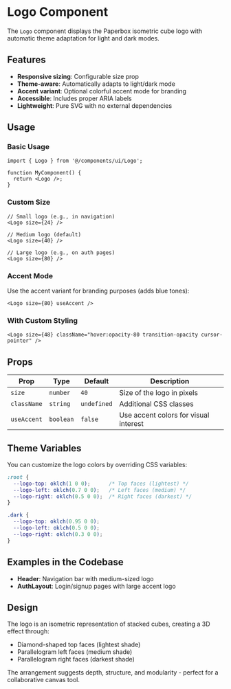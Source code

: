 # Logo Component

The `Logo` component displays the Paperbox isometric cube logo with automatic theme adaptation for light and dark modes.

## Features

- **Responsive sizing**: Configurable size prop
- **Theme-aware**: Automatically adapts to light/dark mode
- **Accent variant**: Optional colorful accent mode for branding
- **Accessible**: Includes proper ARIA labels
- **Lightweight**: Pure SVG with no external dependencies

## Usage

### Basic Usage

```tsx
import { Logo } from '@/components/ui/Logo';

function MyComponent() {
  return <Logo />;
}
```

### Custom Size

```tsx
// Small logo (e.g., in navigation)
<Logo size={24} />

// Medium logo (default)
<Logo size={40} />

// Large logo (e.g., on auth pages)
<Logo size={80} />
```

### Accent Mode

Use the accent variant for branding purposes (adds blue tones):

```tsx
<Logo size={80} useAccent />
```

### With Custom Styling

```tsx
<Logo size={48} className="hover:opacity-80 transition-opacity cursor-pointer" />
```

## Props

| Prop | Type | Default | Description |
|------|------|---------|-------------|
| `size` | `number` | `40` | Size of the logo in pixels |
| `className` | `string` | `undefined` | Additional CSS classes |
| `useAccent` | `boolean` | `false` | Use accent colors for visual interest |

## Theme Variables

You can customize the logo colors by overriding CSS variables:

```css
:root {
  --logo-top: oklch(1 0 0);      /* Top faces (lightest) */
  --logo-left: oklch(0.7 0 0);   /* Left faces (medium) */
  --logo-right: oklch(0.5 0 0);  /* Right faces (darkest) */
}

.dark {
  --logo-top: oklch(0.95 0 0);
  --logo-left: oklch(0.5 0 0);
  --logo-right: oklch(0.3 0 0);
}
```

## Examples in the Codebase

- **Header**: Navigation bar with medium-sized logo
- **AuthLayout**: Login/signup pages with large accent logo

## Design

The logo is an isometric representation of stacked cubes, creating a 3D effect through:
- Diamond-shaped top faces (lightest shade)
- Parallelogram left faces (medium shade)
- Parallelogram right faces (darkest shade)

The arrangement suggests depth, structure, and modularity - perfect for a collaborative canvas tool.


